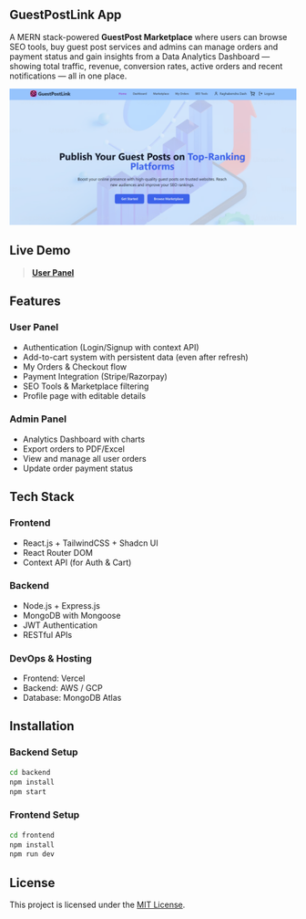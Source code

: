 <h2>GuestPostLink App</h2>

A MERN stack-powered **GuestPost Marketplace** where users can browse SEO tools, buy guest post services and admins can manage orders and payment status and gain insights from a Data Analytics Dashboard — showing total traffic, revenue, conversion rates, active orders and recent notifications — all in one place.

 
![Screenshot](https://github.com/raghabendra-dash/GuestPostLink-Clone/blob/83cf1fb4fe920a970038d027ed12a2f6eb9b5c53/ScreenShot.png)
<!--![GuestPost Preview](preview.png)--> 

## Live Demo

>  [**User Panel**](https://guest-post-frontend.vercel.app)


## Features

### User Panel
-  Authentication (Login/Signup with context API)
-  Add-to-cart system with persistent data (even after refresh)
-  My Orders & Checkout flow
-  Payment Integration (Stripe/Razorpay)
-  SEO Tools & Marketplace filtering
-  Profile page with editable details

### Admin Panel
-  Analytics Dashboard with charts
-  Export orders to PDF/Excel
-  View and manage all user orders
-  Update order payment status


## Tech Stack

### Frontend
- React.js + TailwindCSS + Shadcn UI
- React Router DOM
- Context API (for Auth & Cart)

### Backend
- Node.js + Express.js
- MongoDB with Mongoose
- JWT Authentication
- RESTful APIs

### DevOps & Hosting
- Frontend: Vercel
- Backend: AWS / GCP 
- Database: MongoDB Atlas
  

## Installation

### Backend Setup
```bash
cd backend
npm install
npm start
```
### Frontend Setup
```bash
cd frontend
npm install
npm run dev
```

## License
This project is licensed under the [MIT License]().

